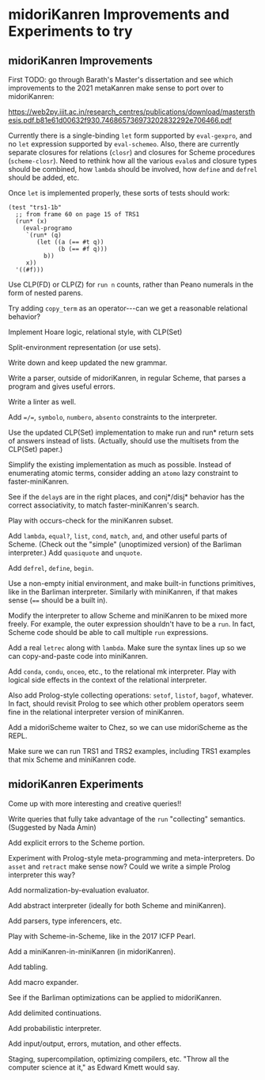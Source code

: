 # midoriKanren Improvements and Experiments to try

## midoriKanren Improvements

First TODO: go through Barath's Master's dissertation and see which improvements to the 2021 metaKanren make sense to port over to midoriKanren:

https://web2py.iiit.ac.in/research_centres/publications/download/mastersthesis.pdf.b81e61d00632f930.746865736973202832292e706466.pdf

Currently there is a single-binding `let` form supported by `eval-gexpro`, and no `let` expression supported by `eval-schemeo`.  Also, there are currently separate closures for relations (`closr`) and closures for Scheme procedures (`scheme-closr`).  Need to rethink how all the various `evalo`s and closure types should be combined, how `lambda` should be involved, how `define` and `defrel` should be added, etc.

Once `let` is implemented properly, these sorts of tests should work:

```
(test "trs1-1b"
  ;; from frame 60 on page 15 of TRS1
  (run* (x)
    (eval-programo
     `(run* (q)
        (let ((a (== #t q))
              (b (== #f q)))
          b))
     x))
  '((#f)))
```

Use CLP(FD) or CLP(Z) for `run n` counts, rather than Peano numerals in the form of nested parens.

Try adding `copy_term` as an operator---can we get a reasonable relational behavior?

Implement Hoare logic, relational style, with CLP(Set)

Split-environment representation (or use sets).

Write down and keep updated the new grammar.

Write a parser, outside of midoriKanren, in regular Scheme, that parses a program and gives useful errors.

Write a linter as well.

Add `=/=`, `symbolo`, `numbero`, `absento` constraints to the interpreter.

Use the updated CLP(Set) implementation to make run and run* return sets of answers instead of lists.  (Actually, should use the multisets from the CLP(Set) paper.)

Simplify the existing implementation as much as possible.  Instead of enumerating atomic terms, consider adding an `atomo` lazy constraint to faster-miniKanren.

See if the `delay`s are in the right places, and conj*/disj* behavior has the correct associativity, to match faster-miniKanren's search.

Play with occurs-check for the miniKanren subset.

Add `lambda`, `equal?`, `list`, `cond`, `match`, `and`, and other useful parts of Scheme.  (Check out the "simple" (unoptimized version) of the Barliman interpreter.)
Add `quasiquote` and `unquote`.

Add `defrel`, `define`, `begin`.

Use a non-empty initial environment, and make built-in functions primitives, like in the Barliman interpreter.  Similarly with miniKanren, if that makes sense (`==` should be a built in).

Modify the interpreter to allow Scheme and miniKanren to be mixed more freely.  For example, the outer expression shouldn't have to be a `run`.  In fact, Scheme code should be able to call multiple `run` expressions.

Add a real `letrec` along with `lambda`.  Make sure the syntax lines up so we can copy-and-paste code into miniKanren.

Add `conda`, `condu`, `onceo`, etc., to the relational mk interpreter.  Play with logical side effects in the context of the relational interpreter.

Also add Prolog-style collecting operations: `setof`, `listof`, `bagof`, whatever.  In fact, should revisit Prolog to see which other problem operators seem fine in the relational interpreter version of miniKanren.

Add a midoriScheme waiter to Chez, so we can use midoriScheme as the REPL.

Make sure we can run TRS1 and TRS2 examples, including TRS1 examples that mix Scheme and miniKanren code.


## midoriKanren Experiments

Come up with more interesting and creative queries!!

Write queries that fully take advantage of the `run` "collecting" semantics.  (Suggested by Nada Amin)

Add explicit errors to the Scheme portion.

Experiment with Prolog-style meta-programming and meta-interpreters.  Do `asset` and `retract` make sense now?  Could we write a simple Prolog interpreter this way?

Add normalization-by-evaluation evaluator.

Add abstract interpreter (ideally for both Scheme and miniKanren).

Add parsers, type inferencers, etc.

Play with Scheme-in-Scheme, like in the 2017 ICFP Pearl.

Add a miniKanren-in-miniKanren (in midoriKanren).

Add tabling.

Add macro expander.

See if the Barliman optimizations can be applied to midoriKanren.

Add delimited continuations.

Add probabilistic interpreter.

Add input/output, errors, mutation, and other effects.

Staging, supercompilation, optimizing compilers, etc.  "Throw all the computer science at it," as Edward Kmett would say.
